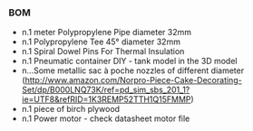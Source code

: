 ### BOM

- n.1 meter Polypropylene Pipe diameter 32mm
- n.1 Polypropylene Tee 45° diameter 32mm
- n.1 Spiral Dowel Pins For Thermal Insulation
- n.1 Pneumatic container DIY - tank model in the 3D model
- n...Some metallic sac à poche nozzles of different diameter (http://www.amazon.com/Norpro-Piece-Cake-Decorating-Set/dp/B000LNQ73K/ref=pd_sim_sbs_201_1?ie=UTF8&refRID=1K3REMP52TTH1Q15FMMP)
- n.1 piece of birch plywood
- n.1 Power motor - check datasheet motor file
